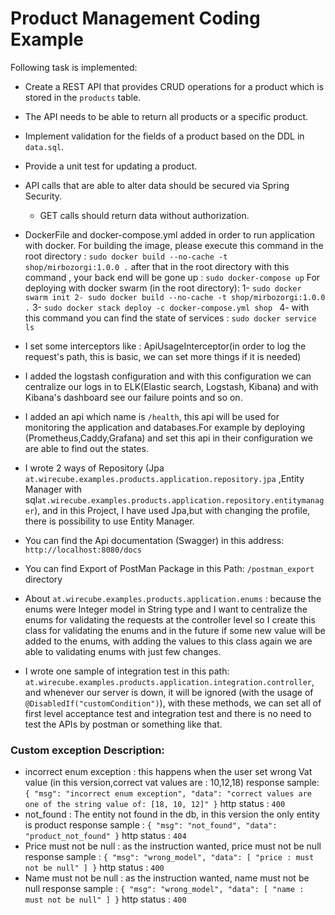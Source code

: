 # Product Management Coding Example

Following task is implemented:

- Create a REST API that provides CRUD operations for a product which is stored in the `products`
  table.
- The API needs to be able to return all products or a specific product.
- Implement validation for the fields of a product based on the DDL in `data.sql`.
- Provide a unit test for updating a product.
- API calls that are able to alter data should be secured via Spring Security.
    - GET calls should return data without authorization.
    
- DockerFile and docker-compose.yml added in order to run application with docker. For building the
  image, please execute this command in the root
  directory : `sudo docker build --no-cache -t shop/mirbozorgi:1.0.0 .`
  after that in the root directory with this command , your back end will be gone
  up : `sudo docker-compose up`
  For deploying with docker swarm (in the root directory):
  1- `sudo docker swarm init 2- sudo docker build --no-cache -t shop/mirbozorgi:1.0.0 .`
  3- `sudo docker stack deploy -c docker-compose.yml shop `
  4- with this command you can find the state of services : `sudo docker service ls`

- I set some interceptors like : ApiUsageInterceptor(in order to log the request's path, this is
  basic, we can set more things if it is needed)
- I added the logstash configuration and with this configuration we can centralize our logs in to
  ELK(Elastic search, Logstash, Kibana) and with Kibana's dashboard see our failure points and so
  on.
- I added an api which name is `/health`, this api will be used for monitoring the application and
  databases.For example by deploying (Prometheus,Caddy,Grafana) and set this api in their
  configuration we are able to find out the states.
- I wrote 2 ways of Repository (Jpa `at.wirecube.examples.products.application.repository.jpa`
  ,Entity Manager with sql`at.wirecube.examples.products.application.repository.entitymanager`), and
  in this Project, I have used Jpa,but with changing the profile, there is possibility to use Entity
  Manager.
- You can find the Api documentation (Swagger) in this address: `http://localhost:8080/docs`
- You can find Export of PostMan Package in this Path: `/postman_export` directory
- About `at.wirecube.examples.products.application.enums` : because the enums were Integer model in
  String type and I want to centralize the enums for validating the requests at the controller level
  so I create this class for validating the enums and in the future if some new value will be added
  to the enums, with adding the values to this class again we are able to validating enums with just
  few changes.
- I wrote one sample of integration test in this path:
  `at.wirecube.examples.products.application.integration.controller`, and whenever our server is
  down, it will be ignored (with the usage of `@DisabledIf("customCondition")`), with these methods,
  we can set all of first level acceptance test and integration test and there is no need to test
  the APIs by postman or something like that.

### Custom exception Description:

- incorrect enum exception : this happens when the user set wrong Vat value (in this version,correct
  vat values are : 10,12,18)
  response sample:
  `{
  "msg": "incorrect enum exception",
  "data": "correct values are one of the string value of: [18, 10, 12]"
  }`
  http status : `400`
- not_found : The entity not found in the db, in this version the only entity is product response
  sample :
  `{
  "msg": "not_found",
  "data": "product_not_found"
  }`
  http status : `404`
- Price must not be null : as the instruction wanted, price must not be null response sample :
  `{
  "msg": "wrong_model",
  "data": [
  "price : must not be null"
  ]
  }`
  http status : `400`
- Name must not be null : as the instruction wanted, name must not be null response sample :
  `{
  "msg": "wrong_model",
  "data": [
  "name : must not be null"
  ]
  }`
  http status : `400`
